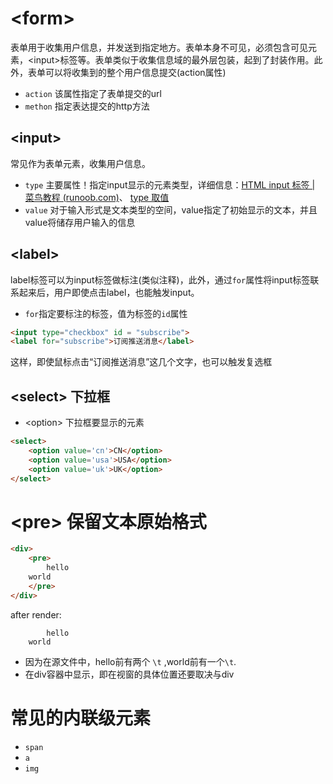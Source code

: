 # \<form>
表单用于收集用户信息，并发送到指定地方。表单本身不可见，必须包含可见元素，\<input>标签等。表单类似于收集信息域的最外层包装，起到了封装作用。此外，表单可以将收集到的整个用户信息提交(action属性)
- `action` 该属性指定了表单提交的url
- `methon` 指定表达提交的http方法
## \<input>
常见作为表单元素，收集用户信息。
- `type` 主要属性！指定input显示的元素类型，详细信息：[HTML input 标签 | 菜鸟教程 (runoob.com)](https://www.runoob.com/tags/tag-input.html)、 [type 取值](前端/HTML/link/link.md#input)
- `value` 对于输入形式是文本类型的空间，value指定了初始显示的文本，并且value将储存用户输入的信息

## \<label>
label标签可以为input标签做标注(类似注释)，此外，通过`for`属性将input标签联系起来后，用户即使点击label，也能触发input。
- `for`指定要标注的标签，值为标签的`id`属性
``` HTML
<input type="checkbox" id = "subscribe">
<label for="subscribe">订阅推送消息</label>
```
这样，即使鼠标点击“订阅推送消息”这几个文字，也可以触发复选框

## \<select> 下拉框
- \<option> 下拉框要显示的元素
``` HTML
<select>
	<option value='cn'>CN</option>
	<option value='usa'>USA</option>
	<option value='uk'>UK</option>
</select>
```

# \<pre> 保留文本原始格式
``` html
<div>
	<pre> 
		hello
	world
	</pre>
</div>
```
after render:
```
		hello
	world
```
- 因为在源文件中，hello前有两个 `\t` ,world前有一个`\t`.
- 在div容器中显示，即在视窗的具体位置还要取决与div

# 常见的内联级元素
- `span`
- `a`
- `img`